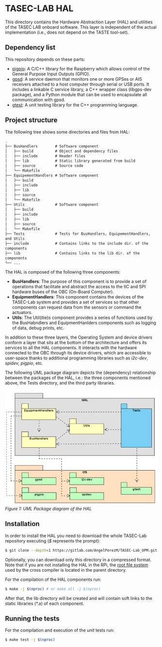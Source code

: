# TASEC-LAB HAL

This directory contains the Hardware Abstraction Layer (HAL) and utilities of the TASEC LAB onboard software. This layer is independent of the actual implementation (i.e., does not depend on the TASTE tool-set).

## Dependency list

This repository depends on these parts:

* [pigpio](https://github.com/joan2937/pigpio): A C/C++ library for the Raspberry which allows control of the General Purpose Input Outputs (GPIO).
* [gpsd](https://gpsd.gitlab.io/gpsd/): A service daemon that monitors one or more GPSes or AIS receivers attached to a host computer through serial or USB ports. It includes a linkable C service library, a C++ wrapper class (libgps-dev package), and a Python module that can be used to encapsulate all communication with gpsd.
* [gtest](https://github.com/google/googletest): A unit testing library for the C++ programming language.

## Project structure
The following tree shows some directories and files from HAL:
```
.
├── BusHandlers        # Software component
│   ├── build          # Object and dependency files
│   ├── include        # Header files
│   ├── lib            # Static library generated from build
│   ├── source         # Source code
│   └── Makefile
├── EquipementHandlers # Software component
│   ├── build
│   ├── include
│   ├── lib
│   ├── source
│   └── Makefile
├── Utils              # Software component
│   ├── build
│   ├── include
│   ├── lib
│   ├── source
│   └── Makefile
├── Tests              # Tests for BusHandlers, EquipementHandlers, and Utils
├── include            # Contains links to the include dir. of the components
├── lib                # Contains links to the lib dir. of the components
└── ...
```

The HAL is composed of the following three components:

* **BusHandlers**: The purpose of this component is to provide a set of operations that facilitate and abstract the access to the IIC and SPI hardware buses of the OBC (On-Board Computer).
* **EquipmentHandlers**: This component contains the devices of the TASEC-Lab system and provides a set of services so that other components can request data from the sensors or command the actuators.
* **Utils**: The Util(itie)s component provides a series of functions used by the BusHabndlers and EquipmentHanlders components such as logging of data, debug prints, etc.

In addition to these three layers, the Operating System and device drivers conform a layer that sits at the bottom of the architecture and offers its services to all the HAL components. It interacts with the hardware connected to the OBC through its device drivers, which are accessible to user-space thanks to additional programming libraries such as *i2c-dev*, *spidev*, *pigpio*, etc.

The following UML package diagram depicts the (dependency) relationship between the packages of the HAL, i.e.: the three components mentioned above, the Tests directory, and the third party libraries.

![HAL_UML_Package](../Doc/Images/HAL_UML_Package.png)
_Figure 1: UML Package diagram of the HAL_

## Installation

In order to install the HAL you need to download the whole TASEC-Lab repository executing (*$* represents the prompt):
```bash
$ git clone --depth=1 https://gitlab.com/AngelPerezM/TASEC-Lab_UPM.git
```

Optionally, you can download only this directory in a compressed format. Note that if you are not installing the HAL in the RPi, the [root file system](../RPI_rootfs_v3) used by the cross compiler is located in the parent directory.

For the compilation of the HAL components run:
```bash
$ make -j $(nproc) # or make all -j $(nproc)
```
After that, the lib directory will be created and will contain soft links to the static libraries (\*.a) of each component.

## Running the tests

For the compilation and execution of the *unit* tests run:
```bash
$ make test -j $(nproc)
```
